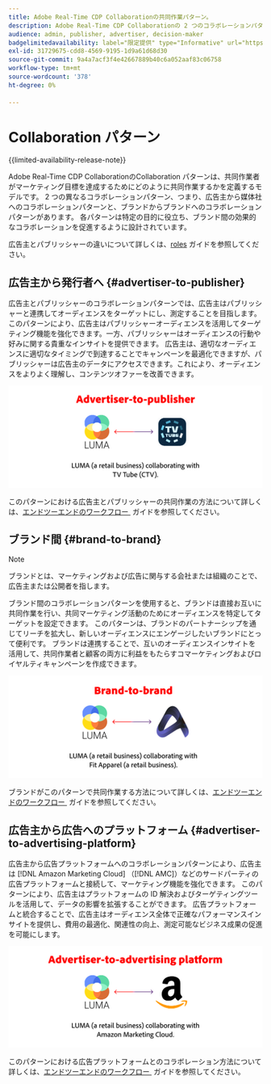 ```yaml
---
title: Adobe Real-Time CDP Collaborationの共同作業パターン。
description: Adobe Real-Time CDP Collaborationの 2 つのコラボレーションパターンについて
audience: admin, publisher, advertiser, decision-maker
badgelimitedavailability: label="限定提供" type="Informative" url="https://helpx.adobe.com/jp/legal/product-descriptions/real-time-customer-data-platform-collaboration.html newtab=true"
exl-id: 31729675-cdd8-4569-9195-1d9a61d68d30
source-git-commit: 9a4a7acf3f4e42667889b40c6a052aaf83c06758
workflow-type: tm+mt
source-wordcount: '378'
ht-degree: 0%

---
```


# Collaboration パターン

{{limited-availability-release-note}}

Adobe Real-Time CDP CollaborationのCollaboration パターンは、共同作業者がマーケティング目標を達成するためにどのように共同作業するかを定義するモデルです。 2 つの異なるコラボレーションパターン、つまり、広告主から媒体社へのコラボレーションパターンと、ブランドからブランドへのコラボレーションパターンがあります。 各パターンは特定の目的に役立ち、ブランド間の効果的なコラボレーションを促進するように設計されています。

広告主とパブリッシャーの違いについて詳しくは、[roles](/help/guide/overview/roles.md) ガイドを参照してください。

## 広告主から発行者へ {#advertiser-to-publisher}

広告主とパブリッシャーのコラボレーションパターンでは、広告主はパブリッシャーと連携してオーディエンスをターゲットにし、測定することを目指します。 このパターンにより、広告主はパブリッシャーオーディエンスを活用してターゲティング機能を強化できます。一方、パブリッシャーはオーディエンスの行動や好みに関する貴重なインサイトを提供できます。 広告主は、適切なオーディエンスに適切なタイミングで到達することでキャンペーンを最適化できますが、パブリッシャーは広告主のデータにアクセスできます。これにより、オーディエンスをよりよく理解し、コンテンツオファーを改善できます。

![&#x200B; 広告主とパブリッシャーのコラボレーションの例 &#x200B;](/help/assets/overview/advertiser-to-publisher.png)

このパターンにおける広告主とパブリッシャーの共同作業の方法について詳しくは、[&#x200B; エンドツーエンドのワークフロー &#x200B;](/help/guide/overview/end-to-end-workflow.md) ガイドを参照してください。

## ブランド間 {#brand-to-brand}

>[!NOTE]
>
>ブランドとは、マーケティングおよび広告に関与する会社または組織のことで、広告主または公開者を指します。

ブランド間のコラボレーションパターンを使用すると、ブランドは直接お互いに共同作業を行い、共同マーケティング活動のためにオーディエンスを特定してターゲットを設定できます。 このパターンは、ブランドのパートナーシップを通じてリーチを拡大し、新しいオーディエンスにエンゲージしたいブランドにとって便利です。 ブランドは連携することで、互いのオーディエンスインサイトを活用して、共同作業者と顧客の両方に利益をもたらすコマーケティングおよびロイヤルティキャンペーンを作成できます。

![&#x200B; ブランド間コラボレーションの例 &#x200B;](/help/assets/overview/brand-to-brand.png)

ブランドがこのパターンで共同作業する方法について詳しくは、[&#x200B; エンドツーエンドのワークフロー &#x200B;](/help/guide/overview/end-to-end-workflow.md) ガイドを参照してください。

## 広告主から広告へのプラットフォーム {#advertiser-to-advertising-platform}

広告主から広告プラットフォームへのコラボレーションパターンにより、広告主は [!DNL Amazon Marketing Cloud] （[!DNL AMC]）などのサードパーティの広告プラットフォームと接続して、マーケティング機能を強化できます。 このパターンにより、広告主はプラットフォームの ID 解決およびターゲティングツールを活用して、データの影響を拡張することができます。 広告プラットフォームと統合することで、広告主はオーディエンス全体で正確なパフォーマンスインサイトを提供し、費用の最適化、関連性の向上、測定可能なビジネス成果の促進を可能にします。

![&#x200B; 広告主と広告プラットフォームのコラボレーションの例 &#x200B;](/help/assets/overview/advertiser-to-advertising-platform.png)

このパターンにおける広告プラットフォームとのコラボレーション方法について詳しくは、[&#x200B; エンドツーエンドのワークフロー &#x200B;](/help/guide/overview/end-to-end-workflow.md) ガイドを参照してください。